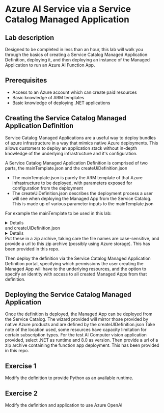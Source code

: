 # Azure AI Service via a Service Catalog Managed Application

## Lab description
Designed to be completed in less than an hour, this lab will walk you through the basics of creating a Service Catalog Managed Application Definition, deploying it, and then deploying an instance of the Managed Application to run an Azure AI Function App.

## Prerequisites
- Access to an Azure account which can create paid resources
- Basic knowledge of ARM templates
- Basic knowledge of deploying .NET applications

## Creating the Service Catalog Managed Application Definition
Service Catalog Managed Applications are a useful way to deploy bundles of azure infrastructure in a way that mimics native Azure deployments. This allows customers to deploy an application stack without in-depth knowledge of the underlying infrastructure and it's configuration.

A Service Catalog Managed Application Definition is comprised of two parts, the mainTemplate.json and the createUiDefinition.json
- The mainTemplate.json is purely the ARM template of that Azure infrastructure to be deployed, with parameters exposed for configuration from the deployment
- The createUiDefinition.json describes the deployment process a user will see when deploying the Managed App from the Service Catalog. This is made up of various parameter inputs to the mainTemplate.json

For example the mainTemplate to be used in this lab:
<details>
 
</details>
and  createUiDefinition.json
<details>

</details>
Put these in a zip archive, taking care the file names are case-sensitive, and provide a url to this zip archive (possibly using Azure storage). This has been provided in this repo.

Then deploy the definition via the Service Catalog Managed Application Definition portal, specifying which permissions the user creating the Managed App will have to the underlying resources, and the option to specify an identity with access to all created Managed Apps from that definition.

## Deploying the Service Catalog Managed Application
Once the definition is deployed, the Managed App can be deployed from the Service Catalog.
The wizard provided will mirror those provided by native Azure products and are defined by the createUIDefinition.json
Take note of the location used, some resources have capacity limitation for certain subscription types.
For the test AI Computer vision application provided, select .NET as runtime and 8.0 as version.
Then provide a url of a zip archive containing the function app deployment. This has been provided in this repo.

## Exercise 1
Modify the definition to provide Python as an available runtime.

## Exercise 2 
Modify the definition and application to use Azure OpenAI
